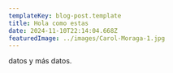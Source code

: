 ```yaml
---
templateKey: blog-post.template
title: Hola como estas
date: 2024-11-10T22:14:04.668Z
featuredImage: ../images/Carol-Moraga-1.jpg
---
```

d﻿atos y más datos.